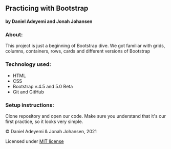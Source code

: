 ## Practicing with Bootstrap
#### by Daniel Adeyemi and Jonah Johansen

### About:    
This project is just a beginning of Bootstrap dive. We got familiar with grids, columns, containers, rows, cards and different versions of Bootstrap

### Technology used:
* HTML
* CSS
* Bootstrap v.4.5 and 5.0 Beta
* Git and GitHub

### Setup instructions:   
Clone repository and open our code. Make sure you understand that it's our first practice, so it looks very simple.

© Daniel Adeyemi & Jonah Johansen, 2021

Licensed under [MIT license](https://mit-license.org/)